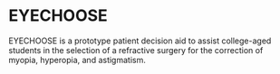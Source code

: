 # EYECHOOSE
EYECHOOSE is a prototype patient decision aid to assist college-aged students in the selection of a refractive surgery for the correction of myopia, hyperopia, and astigmatism.
